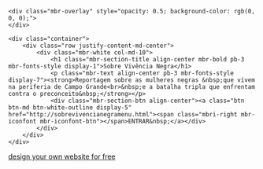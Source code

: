 <!DOCTYPE html>
<html>
<head>
  <!-- Site made with Mobirise Website Builder v4.4.0, https://mobirise.com -->
  <meta charset="UTF-8">
  <meta http-equiv="X-UA-Compatible" content="IE=edge">
  <meta name="generator" content="Mobirise v4.4.0, mobirise.com">
  <meta name="viewport" content="width=device-width, initial-scale=1">
  <link rel="shortcut icon" href="assets/images/logo4.png" type="image/x-icon">
  <meta name="description" content="Reportagem sobre as mulheres negras  que vivem na periferia de Campo Grande e a batalha tripla que enfrentam contra o preconceito ">
  <title>Home</title>
  <link rel="stylesheet" href="assets/web/assets/mobirise-icons/mobirise-icons.css">
  <link rel="stylesheet" href="assets/tether/tether.min.css">
  <link rel="stylesheet" href="assets/bootstrap/css/bootstrap.min.css">
  <link rel="stylesheet" href="assets/bootstrap/css/bootstrap-grid.min.css">
  <link rel="stylesheet" href="assets/bootstrap/css/bootstrap-reboot.min.css">
  <link rel="stylesheet" href="assets/soundcloud-plugin/style.css">
  <link rel="stylesheet" href="assets/animate.css/animate.min.css">
  <link rel="stylesheet" href="assets/theme/css/style.css">
  <link rel="stylesheet" href="assets/mobirise/css/mbr-additional.css" type="text/css">
  
  
  
</head>
<body>
<section class="header6 cid-qB6eaGhBmg mbr-fullscreen" data-bg-video="https://www.youtube.com/watch?v=OYvV4iqEE1U&amp;feature=youtu.be" id="header6-1h" data-rv-view="2523">

    

    <div class="mbr-overlay" style="opacity: 0.5; background-color: rgb(0, 0, 0);">
    </div>

    <div class="container">
        <div class="row justify-content-md-center">
            <div class="mbr-white col-md-10">
                <h1 class="mbr-section-title align-center mbr-bold pb-3 mbr-fonts-style display-1">Sobre Vivência Negra</h1>
                <p class="mbr-text align-center pb-3 mbr-fonts-style display-7"><strong>Reportagem sobre as mulheres negras &nbsp;que vivem na periferia de Campo Grande<br>&nbsp;e a batalha tripla que enfrentam contra o preconceito&nbsp;</strong></p>
                <div class="mbr-section-btn align-center"><a class="btn btn-md btn-white-outline display-5" href="http://sobrevivencianegramenu.html"><span class="mbri-right mbr-iconfont mbr-iconfont-btn"></span>ENTRAR&nbsp;</a></div>
            </div>
        </div>
    </div>

    
</section>


  <section class="engine"><a href="https://mobirise.co/j">design your own website for free</a></section><script src="assets/web/assets/jquery/jquery.min.js"></script>
  <script src="assets/popper/popper.min.js"></script>
  <script src="assets/tether/tether.min.js"></script>
  <script src="assets/bootstrap/js/bootstrap.min.js"></script>
  <script src="assets/smooth-scroll/smooth-scroll.js"></script>
  <script src="assets/jquery-mb-ytplayer/jquery.mb.ytplayer.min.js"></script>
  <script src="assets/jquery-mb-vimeo_player/jquery.mb.vimeo_player.js"></script>
  <script src="assets/viewport-checker/jquery.viewportchecker.js"></script>
  <script src="assets/theme/js/script.js"></script>
  
  
 <div id="scrollToTop" class="scrollToTop mbr-arrow-up"><a style="text-align: center;"><i class="mbri-down mbr-iconfont"></i></a></div>
    <input name="animation" type="hidden">
  </body>
</html>
